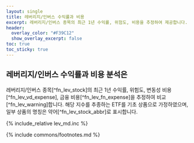 ```yaml
---
layout: single
title: 레버리지/인버스 수익률과 비용
excerpt: 레버리지/인버스 종목의 최근 1년 수익률, 위험도, 비용을 추정하여 제공합니다.
header:
  overlay_color: "#F39C12"
  show_overlay_excerpt: false
toc: true
toc_sticky: true
---
```


## 레버리지/인버스 수익률과 비용 분석은

레버리지/인버스 종목[^fn_lev_stock]의 최근 1년 수익률, 위험도, 변동성 비용[^fn_lev_vd_expense], 금융 비용[^fn_lev_fn_expense]을 추정하여 비교[^fn_lev_warning]합니다.
해당 지수를 추종하는 ETF를 기초 상품으로 가정하였으며, 일부 상품의 명칭은 약어[^fn_lev_stock_abbr]로 표시합니다.

{% include_relative lev_md.inc %}


{% include commons/footnotes.md %}
